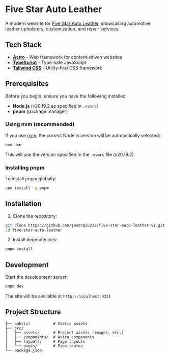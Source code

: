 # Five Star Auto Leather

A modern website for [Five Star Auto Leather](https://fivestarautoleather.com), showcasing automotive leather upholstery, customization, and repair services.

## Tech Stack

- **[Astro](https://astro.build/)** - Web framework for content-driven websites
- **[TypeScript](https://www.typescriptlang.org/)** - Type-safe JavaScript
- **[Tailwind CSS](https://tailwindcss.com/)** - Utility-first CSS framework

## Prerequisites

Before you begin, ensure you have the following installed:

- **Node.js** (v20.19.2 as specified in `.nvmrc`)
- **pnpm** (package manager)

### Using nvm (recommended)

If you use [nvm](https://github.com/nvm-sh/nvm), the correct Node.js version will be automatically selected:

```bash
nvm use
```

This will use the version specified in the `.nvmrc` file (v20.19.2).

### Installing pnpm

To install pnpm globally:

```bash
npm install -g pnpm
```

## Installation

1. Clone the repository:

```bash
git clone https://github.com/jasonqiu212/five-star-auto-leather-v1.git
cd five-star-auto-leather
```

2. Install dependencies:

```bash
pnpm install
```

## Development

Start the development server:

```bash
pnpm dev
```

The site will be available at `http://localhost:4321`

## Project Structure

```
├── public/          # Static assets
├── src/
│   ├── assets/      # Project assets (images, etc.)
│   ├── components/  # Astro components
│   ├── layouts/     # Page layouts
│   └── pages/       # Page routes
└── package.json
```
